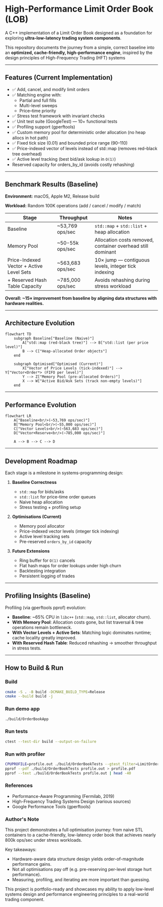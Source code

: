 # High-Performance Limit Order Book (LOB)

A C++ implementation of a Limit Order Book designed as a foundation for exploring
**ultra-low-latency trading system components**.  

This repository documents the journey from a simple, correct baseline into an **optimized, cache-friendly, high-performance engine**, inspired by the design principles of High-Frequency Trading (HFT) systems

---

## Features (Current Implementation)

- ✅ Add, cancel, and modify limit orders
- ✅ Matching engine with:
   - Partial and full fills
   - Multi-level sweeps
   - Price–time priority
- ✅ Stress test framework with invariant checks
- ✅ Unit test suite (GoogleTest) — 10+ functional tests
- ✅ Profiling support (gperftools)
- ✅ Custom memory pool for deterministic order allocation (no heap allocs in hot path)
- ✅ Fixed tick size (0.01) and bounded price range (90–110)
- ✅ Price-indexed vector of levels instead of std::map (removes red–black tree overhead)
- ✅ Active level tracking (best bid/ask lookup in `O(1)`)
- Reserved capacity for orders_by_id (avoids costly rehashing)

---

## Benchmark Results (Baseline)
**Environment:** macOS, Apple M2, Release build

**Workload:** Random 100K operations (add / cancel / modify / match)

| Stage | Throughput | Notes |
|-------|------------|-------|
|Baseline| ~53,769 ops/sec | ```std::map``` + ```std::list``` + heap allocation |
|Memory Pool| ~50-55k ops/sec | Allocation costs removed, container overhead still dominant |
|Price-Indexed Vector + Active Level Sets| ~563,683 ops/sec | 10× jump — contiguous levels, integer tick indexing |
|+ Reserved Hash Table Capacity| ~785,000 ops/sec | Avoids rehashing during stress workload |

**Overall: ~15× improvement from baseline by aligning data structures with hardware realities.**

---

## Architecture Evolution

```mermaid
flowchart TD
    subgraph Baseline["Baseline (Naive)"]
        A["std::map (red-black tree)"] --> B["std::list (per price level)"]
        B --> C["Heap-allocated Order objects"]
    end

    subgraph Optimised["Optimised (Current)"]
        X["Vector of Price Levels (tick-indexed)"] --> Y["Vector<Order*> (FIFO per level)"]
        Y --> Z["Memory Pool (pre-allocated Orders)"]
        X --> W["Active Bid/Ask Sets (track non-empty levels)"]
    end
```

---
## Performance Evolution

```mermaid
flowchart LR
    A["Baseline<br/>(~53,769 ops/sec)"] 
    B["Memory Pool<br/>(~55,000 ops/sec)"] 
    C["Vector Levels<br/>(~563,683 ops/sec)"] 
    D["Vector+Reserve<br/>(~785,000 ops/sec)"]

    A --> B --> C --> D
```
---

## Development Roadmap
Each stage is a milestone in systems-programming design:

1. **Baseline Correctness**
   - `std::map` for bids/asks
   - `std::list` for price-time order queues
   - Naive heap allocation
   - Stress testing + profiling setup

2. **Optimisations (Current)**
   - Memory pool allocator
   - Price-indexed vector levels (integer tick indexing)
   - Active level tracking sets
   - Pre-reserved `orders_by_id` capacity

3. **Future Extensions**
   - Ring buffer for `O(1)` cancels
   - Flat hash maps for order lookups under high churn
   - Backtesting integration
   - Persistent logging of trades

---

## Profiling Insights (Baseline)
Profiling (via gperftools pprof) evolution:

- **Baseline**: ~65% CPU in `libc++` (`std::map`, `std::list`, allocator churn).
- **With Memory Pool**: Allocation costs gone, but list traversal & tree operations remain bottleneck.
- **With Vector Levels + Active Sets**: Matching logic dominates runtime; cache locality greatly improved.
- **With Reserved Hash Table**: Reduced rehashing → smoother throughput in stress tests.

---

## How to Build & Run
### Build
```bash
cmake -S . -B build -DCMAKE_BUILD_TYPE=Release
cmake --build build -j
```

### Run demo app
```bash
./build/OrderBookApp
```
### Run tests
```bash
ctest --test-dir build --output-on-failure
```
### Run with profiler
```bash
CPUPROFILE=profile.out ./build/OrderBookTests --gtest_filter=LimitOrderBookStressTest.RandomizedOperationsWithTiming
pprof --pdf ./build/OrderBookTests profile.out > profile.pdf
pprof --text ./build/OrderBookTests profile.out | head -40
```
### References
- Performance-Aware Programming (Fermilab, 2019)
- High-Frequency Trading Systems Design (various sources)
- Google Performance Tools (gperftools)

### Author's Note
This project demonstrates a full optimisation journey: from naive STL containers to a cache-friendly, low-latency order book that achieves nearly 800k ops/sec under stress workloads.

Key takeaways:

- Hardware-aware data structure design yields order-of-magnitude performance gains.
- Not all optimisations pay off (e.g. pre-reserving per-level storage hurt performance).
- Measuring, profiling, and iterating are more important than guessing.

This project is portfolio-ready and showcases my ability to apply low-level systems design and performance engineering principles to a real-world trading component.